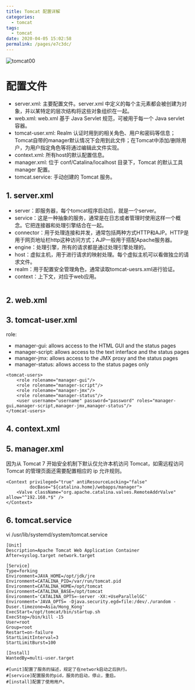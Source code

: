 ```yaml
---
title: Tomcat 配置详解
categories:
  - tomcat
tags:
  - tomcat
date: 2020-04-05 15:02:58
permalink: /pages/e7c3dc/
---
```

![tomcat00](https://www.zzcdev.cn/myblob/mdimg/tomcat00.png)
<!-- more -->

# 配置文件

- server.xml: 主要配置文件。server.xml 中定义的每个主元素都会被创建为对象，并以某特定的层次结构将这些对象组织在一起。
- web.xml: web.xml 基于 Java Servlet 规范，可被用于每一个 Java servlet 容器。
- tomcat-user.xml: Realm 认证时用到的相关角色、用户和密码等信息；Tomcat自带的manager默认情况下会用到此文件；在Tomcat中添加/删除用户，为用户指定角色等将通过编辑此文件实现。
- context.xml: 所有host的默认配置信息。
- manager.xml: 位于 conf/Catalina/localhost 目录下，Tomcat 的默认工具 manager 配置。
- tomcat.service: 手动创建的 Tomcat 服务。

## 1. server.xml
- server：即服务器，每个tomcat程序启动后，就是一个server。
- service：这是一种抽象的服务，通常是在日志或者管理时使用这样一个概念。它把连接器和处理引擎结合在一起。
- connector：用于处理连接和并发，通常包括两种方式HTTP和AJP。HTTP是用于网页地址栏http这种访问方式；AJP一般用于搭配Apache服务器。
- engine：处理引擎，所有的请求都是通过处理引擎处理的。
- host：虚拟主机，用于进行请求的映射处理。每个虚拟主机可以看做独立的请求文件。
- realm：用于配置安全管理角色，通常读取tomcat-uesrs.xml进行验证。
- context：上下文，对应于web应用。
```
```

## 2. web.xml

## 3. tomcat-user.xml
role:
- manager-gui: allows access to the HTML GUI and the status pages
- manager-script: allows access to the text interface and the status pages
- manager-jmx: allows access to the JMX proxy and the status pages
- manager-status: allows access to the status pages only
```
<tomcat-users>
    <role rolename="manager-gui"/>
    <role rolename="manager-script"/>
    <role rolename="manager-jmx"/>
    <role rolename="manager-status"/>
    <user username="username" password="password" roles="manager-gui,manager-script,manager-jmx,manager-status"/>
</tomcat-users>
```

## 4. context.xml

## 5. manager.xml
因为从 Tomcat 7 开始安全机制下默认仅允许本机访问 Tomcat，如需远程访问 Tomcat 的管理页面还需要配置相应的 ip 允许规则。
```
<Context privileged="true" antiResourceLocking="false"
         docBase="${catalina.home}/webapps/manager">
    <Valve className="org.apache.catalina.valves.RemoteAddrValve" allow="^192.168.*$" />
</Context>
```

## 6. tomcat.service
vi /usr/lib/systemd/system/tomcat.service
```
[Unit]
Description=Apache Tomcat Web Application Container
After=syslog.target network.target

[Service]
Type=forking
Environment=JAVA_HOME=/opt/jdk/jre
Environment=CATALINA_PID=/var/run/tomcat.pid
Environment=CATALINA_HOME=/opt/tomcat
Environment=CATALINA_BASE=/opt/tomcat
Environment='CATALINA_OPTS=-server -XX:+UseParallelGC'
Environment='JAVA_OPTS= -Djava.security.egd=file:/dev/./urandom -Duser.timezone=Asia/Hong_Kong'
ExecStart=/opt/tomcat/bin/startup.sh
ExecStop=/bin/kill -15
User=root
Group=root
Restart=on-failure
StartLimitInterval=3
StartLimitBurst=100

[Install]
WantedBy=multi-user.target
```
```
#[unit]配置了服务的描述，规定了在network启动之后执行。
#[service]配置服务的pid，服务的启动，停止，重启。
#[install]配置了使用用户。
```
